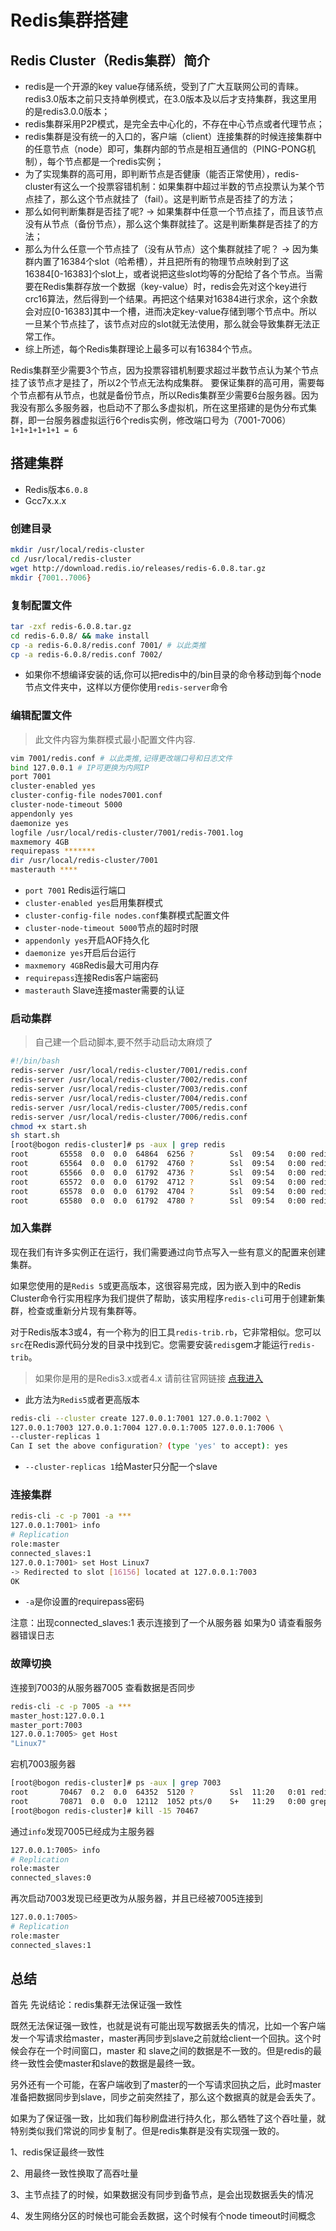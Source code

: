 # Redis集群搭建


## Redis Cluster（Redis集群）简介

- redis是一个开源的key value存储系统，受到了广大互联网公司的青睐。redis3.0版本之前只支持单例模式，在3.0版本及以后才支持集群，我这里用的是redis3.0.0版本；
- redis集群采用P2P模式，是完全去中心化的，不存在中心节点或者代理节点；
- redis集群是没有统一的入口的，客户端（client）连接集群的时候连接集群中的任意节点（node）即可，集群内部的节点是相互通信的（PING-PONG机制），每个节点都是一个redis实例；
- 为了实现集群的高可用，即判断节点是否健康（能否正常使用），redis-cluster有这么一个投票容错机制：如果集群中超过半数的节点投票认为某个节点挂了，那么这个节点就挂了（fail）。这是判断节点是否挂了的方法；
- 那么如何判断集群是否挂了呢? -> 如果集群中任意一个节点挂了，而且该节点没有从节点（备份节点），那么这个集群就挂了。这是判断集群是否挂了的方法；
- 那么为什么任意一个节点挂了（没有从节点）这个集群就挂了呢？ -> 因为集群内置了16384个slot（哈希槽），并且把所有的物理节点映射到了这16384[0-16383]个slot上，或者说把这些slot均等的分配给了各个节点。当需要在Redis集群存放一个数据（key-value）时，redis会先对这个key进行crc16算法，然后得到一个结果。再把这个结果对16384进行求余，这个余数会对应[0-16383]其中一个槽，进而决定key-value存储到哪个节点中。所以一旦某个节点挂了，该节点对应的slot就无法使用，那么就会导致集群无法正常工作。
- 综上所述，每个Redis集群理论上最多可以有16384个节点。

Redis集群至少需要3个节点，因为投票容错机制要求超过半数节点认为某个节点挂了该节点才是挂了，所以2个节点无法构成集群。
要保证集群的高可用，需要每个节点都有从节点，也就是备份节点，所以Redis集群至少需要6台服务器。因为我没有那么多服务器，也启动不了那么多虚拟机，所在这里搭建的是伪分布式集群，即一台服务器虚拟运行6个redis实例，修改端口号为（7001-7006）`1+1+1+1+1+1 = 6`

## 搭建集群

- Redis版本`6.0.8`
- Gcc7x.x.x

### 创建目录

```bash
mkdir /usr/local/redis-cluster
cd /usr/local/redis-cluster
wget http://download.redis.io/releases/redis-6.0.8.tar.gz
mkdir {7001..7006}
```

### 复制配置文件

```bash
tar -zxf redis-6.0.8.tar.gz
cd redis-6.0.8/ && make install 
cp -a redis-6.0.8/redis.conf 7001/ # 以此类推
cp -a redis-6.0.8/redis.conf 7002/
```

- 如果你不想编译安装的话,你可以把redis中的/bin目录的命令移动到每个node节点文件夹中，这样以方便你使用`redis-server`命令

### 编辑配置文件

> 此文件内容为集群模式最小配置文件内容.

```bash
vim 7001/redis.conf # 以此类推,记得更改端口号和日志文件
bind 127.0.0.1 # IP可更换为内网IP
port 7001
cluster-enabled yes
cluster-config-file nodes7001.conf
cluster-node-timeout 5000
appendonly yes
daemonize yes
logfile /usr/local/redis-cluster/7001/redis-7001.log
maxmemory 4GB
requirepass *******
dir /usr/local/redis-cluster/7001
masterauth ****
```

- `port 7001` Redis运行端口
- `cluster-enabled yes`启用集群模式
- `cluster-config-file nodes.conf`集群模式配置文件
- `cluster-node-timeout 5000`节点的超时时限
- `appendonly yes`开启AOF持久化
- `daemonize yes`开启后台运行
- `maxmemory 4GB`Redis最大可用内存
- `requirepass`连接Redis客户端密码
- `masterauth` Slave连接master需要的认证

### 启动集群

> 自己建一个启动脚本,要不然手动启动太麻烦了

```bash
#!/bin/bash
redis-server /usr/local/redis-cluster/7001/redis.conf
redis-server /usr/local/redis-cluster/7002/redis.conf
redis-server /usr/local/redis-cluster/7003/redis.conf
redis-server /usr/local/redis-cluster/7004/redis.conf
redis-server /usr/local/redis-cluster/7005/redis.conf
redis-server /usr/local/redis-cluster/7006/redis.conf
chmod +x start.sh
sh start.sh
[root@bogon redis-cluster]# ps -aux | grep redis
root       65558  0.0  0.0  64864  6256 ?        Ssl  09:54   0:00 redis-server *:7001 [cluster]
root       65564  0.0  0.0  61792  4760 ?        Ssl  09:54   0:00 redis-server *:7002 [cluster]
root       65566  0.0  0.0  61792  4736 ?        Ssl  09:54   0:00 redis-server *:7003 [cluster]
root       65572  0.0  0.0  61792  4712 ?        Ssl  09:54   0:00 redis-server *:7004 [cluster]
root       65578  0.0  0.0  61792  4704 ?        Ssl  09:54   0:00 redis-server *:7005 [cluster]
root       65580  0.0  0.0  61792  4780 ?        Ssl  09:54   0:00 redis-server *:7006 [cluster]
```

### 加入集群

现在我们有许多实例正在运行，我们需要通过向节点写入一些有意义的配置来创建集群。

如果您使用的是`Redis 5`或更高版本，这很容易完成，因为嵌入到中的Redis Cluster命令行实用程序为我们提供了帮助，该实用程序`redis-cli`可用于创建新集群，检查或重新分片现有集群等。

对于Redis版本3或4，有一个称为的旧工具`redis-trib.rb`，它非常相似。您可以`src`在Redis源代码分发的目录中找到它。您需要安装`redis`gem才能运行`redis-trib`。

> 如果你是用的是Redis3.x或者4.x 请前往官网链接 [点我进入](https://redis.io/topics/cluster-tutorial)

- 此方法为`Redis5`或者更高版本

```bash
redis-cli --cluster create 127.0.0.1:7001 127.0.0.1:7002 \
127.0.0.1:7003 127.0.0.1:7004 127.0.0.1:7005 127.0.0.1:7006 \
--cluster-replicas 1
Can I set the above configuration? (type 'yes' to accept): yes
```

- `--cluster-replicas 1`给Master只分配一个slave

### 连接集群

```bash
redis-cli -c -p 7001 -a *** 
127.0.0.1:7001> info 
# Replication
role:master
connected_slaves:1
127.0.0.1:7001> set Host Linux7
-> Redirected to slot [16156] located at 127.0.0.1:7003
OK
```

- `-a`是你设置的requirepass密码

注意：出现connected_slaves:1 表示连接到了一个从服务器 如果为0 请查看服务器错误日志

### 故障切换

连接到7003的从服务器7005 查看数据是否同步

```bash
redis-cli -c -p 7005 -a ***
master_host:127.0.0.1
master_port:7003
127.0.0.1:7005> get Host
"Linux7"
```

宕机7003服务器

```bash
[root@bogon redis-cluster]# ps -aux | grep 7003
root       70467  0.2  0.0  64352  5120 ?        Ssl  11:20   0:01 redis-server *:7003 [cluster]
root       70871  0.0  0.0  12112  1052 pts/0    S+   11:29   0:00 grep --color=auto 7003
[root@bogon redis-cluster]# kill -15 70467
```

通过`info`发现7005已经成为主服务器

```bash
127.0.0.1:7005> info
# Replication
role:master
connected_slaves:0
```

再次启动7003发现已经更改为从服务器，并且已经被7005连接到

```bash
127.0.0.1:7005> 
# Replication
role:master
connected_slaves:1
```

## 总结

首先 先说结论：redis集群无法保证强一致性

既然无法保证强一致性，也就是说有可能出现写数据丢失的情况，比如一个客户端发一个写请求给master，master再同步到slave之前就给client一个回执。这个时候会存在一个时间窗口，master 和 slave之间的数据是不一致的。但是redis的最终一致性会使master和slave的数据是最终一致。

另外还有一个可能，在客户端收到了master的一个写请求回执之后，此时master准备把数据同步到slave，同步之前突然挂了，那么这个数据真的就是会丢失了。

如果为了保证强一致，比如我们每秒刷盘进行持久化，那么牺牲了这个吞吐量，就特别类似我们常说的同步复制了。但是redis集群是没有实现强一致的。

1、redis保证最终一致性

2、用最终一致性换取了高吞吐量

3、主节点挂了的时候，如果数据没有同步到备节点，是会出现数据丢失的情况

4、发生网络分区的时候也可能会丢数据，这个时候有个node timeout时间概念
